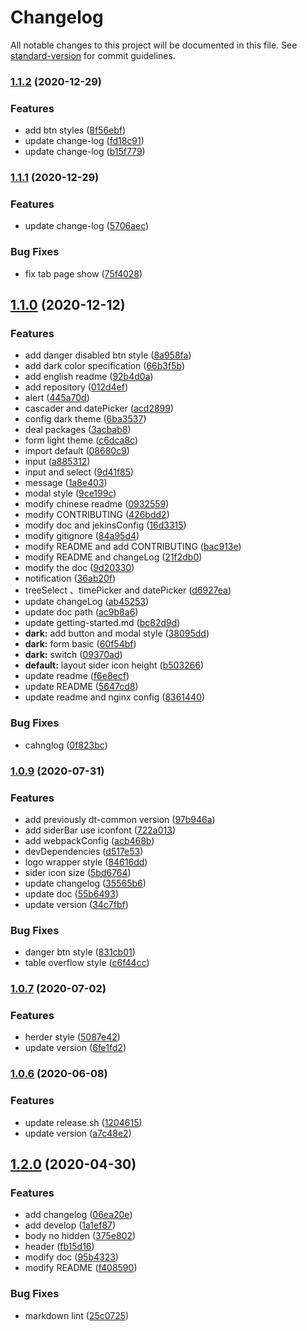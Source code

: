 # Changelog

All notable changes to this project will be documented in this file. See [standard-version](https://github.com/conventional-changelog/standard-version) for commit guidelines.

### [1.1.2](https://github.com/DTStack/ant-design-dtinsight-theme/compare/v1.1.1...v1.1.2) (2020-12-29)


### Features

* add btn styles ([8f56ebf](https://github.com/DTStack/ant-design-dtinsight-theme/commit/8f56ebf6582c87e639583e528fa6856f484d4b85))
* update change-log ([fd18c91](https://github.com/DTStack/ant-design-dtinsight-theme/commit/fd18c918802c495dcc9987a2f7e516be28a5b0c3))
* update change-log ([b15f779](https://github.com/DTStack/ant-design-dtinsight-theme/commit/b15f77991e0942c7c943cb43fcd9fe0acfa17b74))

### [1.1.1](https://github.com/DTStack/ant-design-dtinsight-theme/compare/v1.1.0...v1.1.1) (2020-12-29)


### Features

* update change-log ([5706aec](https://github.com/DTStack/ant-design-dtinsight-theme/commit/5706aecb264245125a80cc2dd20693d11b56ff4d))


### Bug Fixes

* fix tab page show ([75f4028](https://github.com/DTStack/ant-design-dtinsight-theme/commit/75f4028874e38e7dd957c98f01de46ef4bf00410))

## [1.1.0](https://github.com/DTStack/ant-design-dtinsight-theme/compare/v1.0.9...v1.1.0) (2020-12-12)


### Features

* add danger disabled btn style ([8a958fa](https://github.com/DTStack/ant-design-dtinsight-theme/commit/8a958fa9132daa90b8edd6e18c91c2883fdc714e))
* add dark color specification ([66b3f5b](https://github.com/DTStack/ant-design-dtinsight-theme/commit/66b3f5b828856583dffeb1ccd286594826a10f2a))
* add english readme ([92b4d0a](https://github.com/DTStack/ant-design-dtinsight-theme/commit/92b4d0a50829287134ff2d72fad2ac3aa62005d7))
* add repository ([012d4ef](https://github.com/DTStack/ant-design-dtinsight-theme/commit/012d4eff114b9c3b951400e5f617a9fe1a2a8d7f))
* alert ([445a70d](https://github.com/DTStack/ant-design-dtinsight-theme/commit/445a70d1e5b5378542733ab3c03089b9537f976a))
* cascader and datePicker ([acd2899](https://github.com/DTStack/ant-design-dtinsight-theme/commit/acd2899827810307d773761696b5e2812352a1b8))
* config dark theme ([6ba3537](https://github.com/DTStack/ant-design-dtinsight-theme/commit/6ba35377b6361512531bb49f39a824e972796fd3))
* deal packages ([3acbab8](https://github.com/DTStack/ant-design-dtinsight-theme/commit/3acbab83cd055059f41f4bc19074f6fa46e3f8b8))
* form light theme ([c6dca8c](https://github.com/DTStack/ant-design-dtinsight-theme/commit/c6dca8cb69638a8292c065eea2d539bfc50ef611))
* import default ([08680c9](https://github.com/DTStack/ant-design-dtinsight-theme/commit/08680c930158b57218909d3136b645d780f8fa98))
* input ([a885312](https://github.com/DTStack/ant-design-dtinsight-theme/commit/a885312b01b49219f78a1ff43e8eb5ce51e5b5fe))
* input and select ([9d41f85](https://github.com/DTStack/ant-design-dtinsight-theme/commit/9d41f85c41bbd3a50456e9e36dc0467df3dd58c3))
* message ([1a8e403](https://github.com/DTStack/ant-design-dtinsight-theme/commit/1a8e403591fdb3c2a166caf6b06b71981d6762ad))
* modal style ([9ce199c](https://github.com/DTStack/ant-design-dtinsight-theme/commit/9ce199c4ac76be4304b1a17afe31b3fbc81e2477))
* modify chinese readme ([0932559](https://github.com/DTStack/ant-design-dtinsight-theme/commit/0932559dd24c0723608fd7ed9ff3e424f0b6a996))
* modify CONTRIBUTING ([426bdd2](https://github.com/DTStack/ant-design-dtinsight-theme/commit/426bdd2044ea3562ad089e94da8673b9eb5a7c7b))
* modify doc and jekinsConfig ([16d3315](https://github.com/DTStack/ant-design-dtinsight-theme/commit/16d3315ade23655bf0bde9c475b38c1ca3ef21a2))
* modify gitignore ([84a95d4](https://github.com/DTStack/ant-design-dtinsight-theme/commit/84a95d430e493896b4ac1fcd62c4089880a9d265))
* modify README and add CONTRIBUTING ([bac913e](https://github.com/DTStack/ant-design-dtinsight-theme/commit/bac913ef205e88b4783b89f59811dae23c9699c3))
* modify README and changeLog ([21f2db0](https://github.com/DTStack/ant-design-dtinsight-theme/commit/21f2db081ebfd132c47d81948ccf8262fc638ac4))
* modify the doc ([9d20330](https://github.com/DTStack/ant-design-dtinsight-theme/commit/9d20330912d332738f7de462feba3c4648af04b6))
* notification ([36ab20f](https://github.com/DTStack/ant-design-dtinsight-theme/commit/36ab20f8017ab566062344682404206f13ab4511))
* treeSelect 、timePicker and datePicker ([d6927ea](https://github.com/DTStack/ant-design-dtinsight-theme/commit/d6927ea68887bbdf7f1430a899c450983f7de0c8))
* update changeLog ([ab45253](https://github.com/DTStack/ant-design-dtinsight-theme/commit/ab45253847fecf0fd7fee7174ae27a83722d6c47))
* update doc path ([ac9b8a6](https://github.com/DTStack/ant-design-dtinsight-theme/commit/ac9b8a63b6bae05eb64876250c5d132c638ad53b))
* update getting-started.md ([bc82d9d](https://github.com/DTStack/ant-design-dtinsight-theme/commit/bc82d9dcc16efa4a48b43a4f139a23c139d6ad29))
* **dark:** add button and modal style ([38095dd](https://github.com/DTStack/ant-design-dtinsight-theme/commit/38095dd15a7c52125f0b9614974899e705109f13))
* **dark:** form basic ([60f54bf](https://github.com/DTStack/ant-design-dtinsight-theme/commit/60f54bfc3c4c1ff1c31d6ae73703c1209d58e3a1))
* **dark:** switch ([09370ad](https://github.com/DTStack/ant-design-dtinsight-theme/commit/09370adb570baeafe0d414187f980bb6f6ccd772))
* **default:** layout sider icon height ([b503266](https://github.com/DTStack/ant-design-dtinsight-theme/commit/b503266430d5ed7b962769e9bdeb733800a95bfc))
* update readme ([f6e8ecf](https://github.com/DTStack/ant-design-dtinsight-theme/commit/f6e8ecf2d1f4a9b5d5566e129387a73e4ff7a8d7))
* update README ([5647cd8](https://github.com/DTStack/ant-design-dtinsight-theme/commit/5647cd8ebf032bd9cd0944eba3ee3ccd0d352847))
* update readme and nginx config ([8361440](https://github.com/DTStack/ant-design-dtinsight-theme/commit/83614404f327b7c0befe75ea3ed703175e8650c2))


### Bug Fixes

* cahnglog ([0f823bc](https://github.com/DTStack/ant-design-dtinsight-theme/commit/0f823bc821aa5541889e3eba86598a0861281c76))

### [1.0.9](http://gitlab.prod.dtstack.cn:10022/dt-insight-front/infrastructure/ant-design-dtinsight-theme/compare/v1.0.7...v1.0.9) (2020-07-31)


### Features

* add previously dt-common version ([97b946a](http://gitlab.prod.dtstack.cn:10022/dt-insight-front/infrastructure/ant-design-dtinsight-theme/commit/97b946aa56d0ac10a25103a156600b7c667a1e06))
* add siderBar use iconfont ([722a013](http://gitlab.prod.dtstack.cn:10022/dt-insight-front/infrastructure/ant-design-dtinsight-theme/commit/722a0131c7b627efd9da814cebca11458584f003))
* add webpackConfig ([acb468b](http://gitlab.prod.dtstack.cn:10022/dt-insight-front/infrastructure/ant-design-dtinsight-theme/commit/acb468bd83ebb125d58c6ec52f9bc5957e3a1aa3))
* devDependencies ([d517e53](http://gitlab.prod.dtstack.cn:10022/dt-insight-front/infrastructure/ant-design-dtinsight-theme/commit/d517e5362a900ad4a017f7ee068e6acf5b3d368b))
* logo wrapper style ([84616dd](http://gitlab.prod.dtstack.cn:10022/dt-insight-front/infrastructure/ant-design-dtinsight-theme/commit/84616ddee9dea5d69e72266d1a831661442a17ca))
* sider icon size ([5bd6764](http://gitlab.prod.dtstack.cn:10022/dt-insight-front/infrastructure/ant-design-dtinsight-theme/commit/5bd676429e6b0c9f9629d1ab2329d81ea6811a4e))
* update changelog ([35565b6](http://gitlab.prod.dtstack.cn:10022/dt-insight-front/infrastructure/ant-design-dtinsight-theme/commit/35565b6827fc0c32fa5586af9f82e99153dbcfd9))
* update doc ([55b6493](http://gitlab.prod.dtstack.cn:10022/dt-insight-front/infrastructure/ant-design-dtinsight-theme/commit/55b649325a097677cf8313c8568bf0a44480dad0))
* update version ([34c7fbf](http://gitlab.prod.dtstack.cn:10022/dt-insight-front/infrastructure/ant-design-dtinsight-theme/commit/34c7fbfacd2674bd869386d8339bac7f67ed1cbb))


### Bug Fixes

* danger btn style ([831cb01](http://gitlab.prod.dtstack.cn:10022/dt-insight-front/infrastructure/ant-design-dtinsight-theme/commit/831cb01d8a90832537ced9d95739e09b884c2543))
* table overflow style ([c6f44cc](http://gitlab.prod.dtstack.cn:10022/dt-insight-front/infrastructure/ant-design-dtinsight-theme/commit/c6f44ccf136d3f69158d765615acfe652af1acbf))

### [1.0.7](http://gitlab.prod.dtstack.cn:10022/dt-insight-front/infrastructure/ant-design-dtinsight-theme/compare/v1.0.6...v1.0.7) (2020-07-02)


### Features

* herder style ([5087e42](http://gitlab.prod.dtstack.cn:10022/dt-insight-front/infrastructure/ant-design-dtinsight-theme/commit/5087e42b5a261b2a5f700c230fa0b7cb63187f74))
* update version ([6fe1fd2](http://gitlab.prod.dtstack.cn:10022/dt-insight-front/infrastructure/ant-design-dtinsight-theme/commit/6fe1fd2f4b24beed8595b2639a3ce697d2722f1f))

### [1.0.6](http://gitlab.prod.dtstack.cn:10022/dt-insight-front/infrastructure/ant-design-dtinsight-theme/compare/v1.0.1...v1.0.6) (2020-06-08)


### Features

* update release.sh ([1204615](http://gitlab.prod.dtstack.cn:10022/dt-insight-front/infrastructure/ant-design-dtinsight-theme/commit/1204615))
* update version ([a7c48e2](http://gitlab.prod.dtstack.cn:10022/dt-insight-front/infrastructure/ant-design-dtinsight-theme/commit/a7c48e2))

## [1.2.0](http://gitlab.prod.dtstack.cn:10022/dt-insight-front/infrastructure/ant-design-dtinsight-theme/compare/v1.3.0...v1.2.0) (2020-04-30)


### Features

* add changelog ([06ea20e](http://gitlab.prod.dtstack.cn:10022/dt-insight-front/infrastructure/ant-design-dtinsight-theme/commit/06ea20e9440178330f490b14b03babb34588bb58))
* add develop ([1a1ef87](http://gitlab.prod.dtstack.cn:10022/dt-insight-front/infrastructure/ant-design-dtinsight-theme/commit/1a1ef8785f8ba528c1447fa5fee3dc7fe05ea2e2))
* body no hidden ([375e802](http://gitlab.prod.dtstack.cn:10022/dt-insight-front/infrastructure/ant-design-dtinsight-theme/commit/375e80227b63006a1bc3493ba4dacce5ccc51d93))
* header ([fb15d16](http://gitlab.prod.dtstack.cn:10022/dt-insight-front/infrastructure/ant-design-dtinsight-theme/commit/fb15d1650b07cafddf6b42b7673fbdfb2e145fb4))
* modify doc ([95b4323](http://gitlab.prod.dtstack.cn:10022/dt-insight-front/infrastructure/ant-design-dtinsight-theme/commit/95b43233647b706e2724ee2e9c90f838f206bdd9))
* modify README ([f408590](http://gitlab.prod.dtstack.cn:10022/dt-insight-front/infrastructure/ant-design-dtinsight-theme/commit/f408590c6abf6a27acfebb6e84f09c437b8f19ed))


### Bug Fixes

* markdown lint ([25c0725](http://gitlab.prod.dtstack.cn:10022/dt-insight-front/infrastructure/ant-design-dtinsight-theme/commit/25c072584ad526d352385b8ff06c71135f836c3e))
